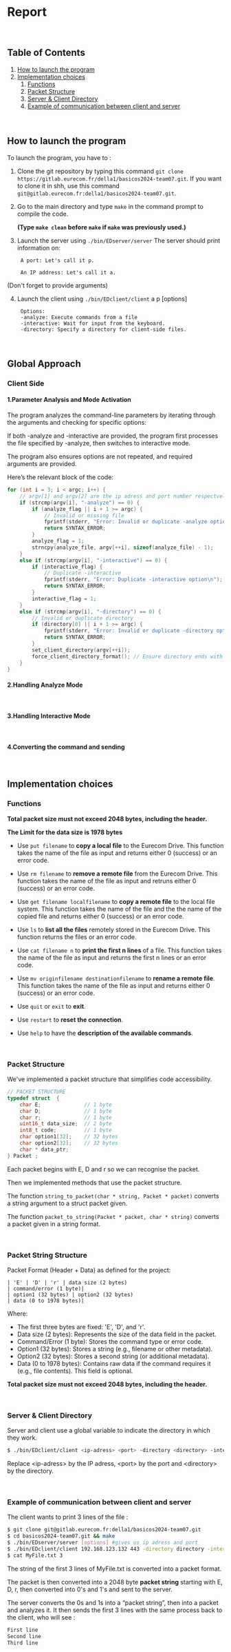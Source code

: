 # **Report**

<br />

## **Table of Contents**
1. [How to launch the program](#launch)
2. [Implementation choices](#implementation)
    1. [Functions](#functions)
    2. [Packet Structure](#packet-structure)
    3. [Server & Client Directory](#server-&-client-directory)
    4. [Example of communication between client and server](#example)  

<br />

## <a name="launch"></a> **How to launch the program** 

To launch the program, you have to :

1. Clone the git repository by typing this command `git clone https://gitlab.eurecom.fr/della1/basicos2024-team07.git`. If you want to clone it in shh, use this command `git@gitlab.eurecom.fr:della1/basicos2024-team07.git`.

2. Go to the main directory and type `make` in the command prompt to compile the code.

	**(Type `make clean` before `make` if `make` was previously used.)**

3. Launch the server using `./bin/EDserver/server` 
The server should print information on:

		A port: Let's call it p.

		An IP address: Let's call it a.
(Don't forget to provide arguments)

4. Launch the client using  `./bin/EDclient/client` a p [options]

		Options:
		-analyze: Execute commands from a file
		-interactive: Wait for input from the keyboard.
		-directory: Specify a directory for client-side files.

<br />

## <a name="implementation"></a> **Global Approach** 

### <a name="Client Approach"></a> **Client Side**
#### <a name="CmdLine Analysis"></a> **1.Parameter Analysis and Mode Activation**

The program analyzes the command-line parameters by iterating through the arguments and checking for specific options:


If both -analyze and -interactive are provided, the program first processes the file specified by -analyze, then switches to interactive mode.

The program also ensures options are not repeated, and required arguments are provided.

Here’s the relevant block of the code:



```c
for (int i = 3; i < argc; i++) {
	// argv[1] and argv[2] are the ip adress and port number respectvely
	if (strcmp(argv[i], "-analyze") == 0) {
		if (analyze_flag || i + 1 >= argc) {
			// Invalid or missing file
			fprintf(stderr, "Error: Invalid or duplicate -analyze option\n");
			return SYNTAX_ERROR;
		}
		analyze_flag = 1;
		strncpy(analyze_file, argv[++i], sizeof(analyze_file) - 1);
	}
	else if (strcmp(argv[i], "-interactive") == 0) {
		if (interactive_flag) {
			// Duplicate -interactive
			fprintf(stderr, "Error: Duplicate -interactive option\n");
			return SYNTAX_ERROR;
		}
		interactive_flag = 1;
	}
	else if (strcmp(argv[i], "-directory") == 0) {
		// Invalid or duplicate directory
		if (directory[0] || i + 1 >= argc) {
			fprintf(stderr, "Error: Invalid or duplicate -directory option\n");
			return SYNTAX_ERROR;
		}
		set_client_directory(argv[++i]);
		force_client_directory_format(); // Ensure directory ends with '/'
	}
}
```
#### <a name="Analyze Mode"></a> **2.Handling Analyze Mode**

<br />

#### <a name="Interactive Mode"></a> **3.Handling Interactive Mode**

<br />

#### <a name="Conversion and Sending"></a> **4.Converting the command and sending**

<br />

## <a name="implementation"></a> **Implementation choices** 

### <a name="functions"></a> **Functions** 
**Total packet size must not exceed 2048 bytes, including the header.**

**The Limit for the data size is 1978 bytes**

* Use `put filename` to **copy a local file** to the Eurecom Drive. This function takes the name of the file as input and returns either 0 (success) or an error code.

* Use `rm filename` to **remove a remote file** from the Eurecom Drive. This function takes the name of the file as input and retruns either 0 (success) or an error code.

* Use `get filename localfilename` to **copy a remote file** to the local file system. This function takes the name of the file and the the name of the copied file and returns either 0 (success) or an error code.

* Use `ls` to **list all the files** remotely stored in the Eurecom Drive. This function returns the files or an error code.

* Use `cat filename n` to **print the first n lines** of a file. This function takes the name of the file as input and returns the first n lines or an error code.

* Use `mv originfilename destinationfilename` to **rename a remote file**. This function takes the name of the file as input and returns either 0 (success) or an error code.

* Use `quit` or `exit` to **exit**.

* Use `restart` to **reset the connection**.

* Use `help` to have the **description of the available commands**.


<br />

### <a name="packet-structure"></a> **Packet Structure** 

We've implemented a packet structure that simplifies code accessibility. 

```c
// PACKET STRUCTURE
typedef struct  {
	char E;              // 1 byte
	char D;              // 1 byte
	char r;              // 1 byte
	uint16_t data_size;  // 2 byte
	int8_t code;         // 1 byte
	char option1[32];    // 32 bytes
	char option2[32];    // 32 bytes
	char * data_ptr;
} Packet ;
```
Each packet begins with E, D and r so we can recognise the packet.  

Then we implemented methods that use the packet structure.  

The function `string_to_packet(char * string, Packet * packet)` converts a string argument to a struct packet given.

The function `packet_to_string(Packet * packet, char * string)` converts a packet given in a string format.

<br />

### <a name="packet-String-structure"></a> **Packet String Structure** 

 Packet Format (Header + Data) as defined for the project:

	| 'E' | 'D' | 'r' | data size (2 bytes)
	| command/error (1 byte)|
	| option1 (32 bytes) | option2 (32 bytes)
	| data (0 to 1978 bytes)|
 Where:
 - The first three bytes are fixed: 'E', 'D', and 'r'.
 - Data size (2 bytes): Represents the size of the data field in the packet.
 - Command/Error (1 byte): Stores the command type or error code.
 - Option1 (32 bytes): Stores a string (e.g., filename or other metadata).
 - Option2 (32 bytes): Stores a second string (or additional metadata).
 - Data (0 to 1978 bytes): Contains raw data if the command requires it (e.g., file contents). This field is optional.

**Total packet size must not exceed 2048 bytes, including the header.**

<br />

### <a name="server-&-client-directory"></a> **Server & Client Directory** 

Server and client use a global variable to indicate the directory in which they work.

```bash
$ ./bin/EDclient/client <ip-adress> <port> -directory <directory> -interactive -analyse
```
Replace \<ip-adress\> by the IP adress, \<port\> by the port and \<directory\> by the directory.

<br />

### <a name="example"></a> **Example of communication between client and server** 

The client wants to print 3 lines of the file :  

```bash
$ git clone git@gitlab.eurecom.fr:della1/basicos2024-team07.git
$ cd basicos2024-team07.git && make
$ ./bin/EDserver/server [options] #gives us ip adress and port
$ ./bin/EDclient/client 192.168.123.132 443 -directory directory -interactive -analyse file.txt
$ cat MyFile.txt 3
```

The string of the first 3 lines of MyFile.txt is converted into a packet format.

The packet is then converted into a 2048 byte **packet string** starting with E, D, r, then converted into 0's and 1's and sent to the server.

The server converts the 0s and 1s into a “packet string”, then into a packet and analyzes it. It then sends the first 3 lines with the same process back to the client, who will see :  

```bash
First line
Second line
Third line
```  